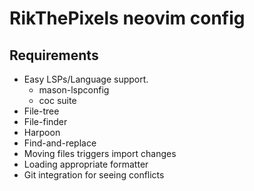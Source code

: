 # RikThePixels neovim config

## Requirements
- Easy LSPs/Language support. 
    - mason-lspconfig
    - coc suite
- File-tree
- File-finder
- Harpoon
- Find-and-replace
- Moving files triggers import changes
- Loading appropriate formatter
- Git integration for seeing conflicts
